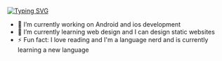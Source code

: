 [![Typing SVG](https://readme-typing-svg.demolab.com/?lines=Hello+I'm+Oyindamola;Nice+to+meet+you!!😍)](https://git.io/typing-svg)

<!--
**darkphoenix-16/darkphoenix-16** is a ✨ _special_ ✨ repository because its `README.md` (this file) appears on your GitHub profile.

Here are some ideas to get you started:
- 👯 I’m looking to collaborate on ...
- 😄 Pronouns: ...
- 🤔 I’m looking for help with ...
- 💬 Ask me about ...
- 📫 How to reach me:

-->
- 🔭 I’m currently working on Android and ios development
- 🌱 I’m currently learning web design and I can design static websites
- ⚡ Fun fact: I love reading and I'm a language nerd and is currently learning a new language



